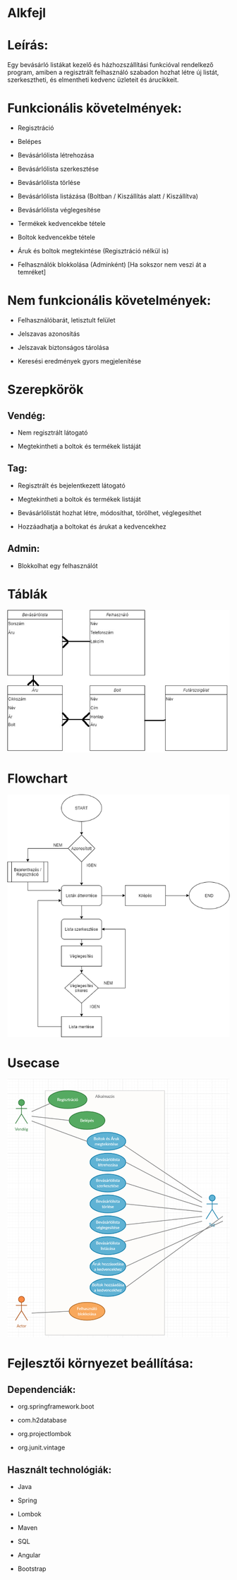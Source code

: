 # Alkfejl
# Leírás:

Egy bevásárló listákat kezelő és házhozszállítási funkcióval rendelkező program, amiben a regisztrált felhasználó szabadon hozhat létre új listát, szerkesztheti, és elmentheti kedvenc üzleteit és árucikkeit.

# Funkcionális követelmények:



* Regisztráció

* Belépes

* Bevásárlólista létrehozása

* Bevásárlólista szerkesztése

* Bevásárlólista törlése

* Bevásárlólista listázása (Boltban / Kiszállítás alatt / Kiszállítva)

* Bevásárlólista véglegesítése



* Termékek kedvencekbe tétele

* Boltok kedvencekbe tétele



* Áruk és boltok megtekintése (Regisztráció nélkül is)



* Felhasználók blokkolása (Adminként) [Ha sokszor nem veszi át a temréket]





 # Nem funkcionális követelmények:


 * Felhasználóbarát, letisztult felület

 * Jelszavas azonosítás
 
 * Jelszavak biztonságos tárolása

 * Keresési eredmények gyors megjelenítése



# Szerepkörök


## Vendég: 
* Nem regisztrált látogató

* Megtekintheti a boltok és termékek listáját

## Tag: 
* Regisztrált és bejelentkezett látogató

* Megtekintheti a boltok és termékek listáját

* Bevásárlólistát hozhat létre, módosíthat, törölhet, véglegesíthet

* Hozzáadhatja a boltokat és árukat a kedvencekhez

## Admin:
* Blokkolhat egy felhasználót

# Táblák
![Image of Yaktocat](https://github.com/TheHagen98/Alkfejl/blob/master/vJPEG.jpg)

# Flowchart
![Image of Yaktocat](https://github.com/TheHagen98/Alkfejl/blob/master/flowchat.png)

# Usecase
![Image of Yaktocat](https://github.com/TheHagen98/Alkfejl/blob/master/Use-Case.png)

# Fejlesztői környezet beállítása:
## Dependenciák:

* org.springframework.boot

* com.h2database

* org.projectlombok

* org.junit.vintage

## Használt technológiák:

* Java

* Spring

* Lombok

* Maven

* SQL

* Angular

* Bootstrap


